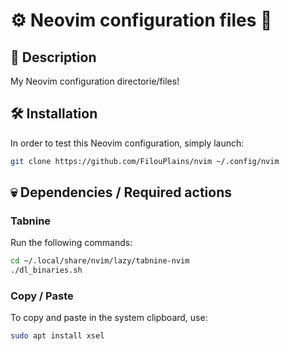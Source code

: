 # ⚙️ Neovim configuration files 🤌

## 📝 Description

My Neovim configuration directorie/files!

## 🛠 Installation

In order to test this Neovim configuration, simply launch:

```bash
git clone https://github.com/FilouPlains/nvim ~/.config/nvim
```

## 💀 Dependencies / Required actions

### Tabnine

Run the following commands:

```bash
cd ~/.local/share/nvim/lazy/tabnine-nvim
./dl_binaries.sh
```

### Copy / Paste

To copy and paste in the system clipboard, use:

```bash
sudo apt install xsel
```

